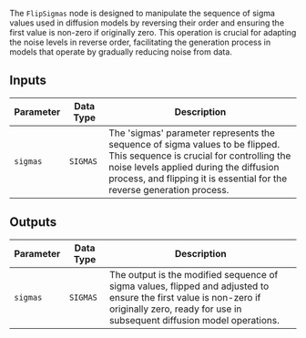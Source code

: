 The `FlipSigmas` node is designed to manipulate the sequence of sigma values used in diffusion models by reversing their order and ensuring the first value is non-zero if originally zero. This operation is crucial for adapting the noise levels in reverse order, facilitating the generation process in models that operate by gradually reducing noise from data.

## Inputs

| Parameter | Data Type | Description |
|-----------|-------------|-------------|
| `sigmas`  | `SIGMAS`    | The 'sigmas' parameter represents the sequence of sigma values to be flipped. This sequence is crucial for controlling the noise levels applied during the diffusion process, and flipping it is essential for the reverse generation process. |

## Outputs

| Parameter | Data Type | Description |
|-----------|-------------|-------------|
| `sigmas`  | `SIGMAS`    | The output is the modified sequence of sigma values, flipped and adjusted to ensure the first value is non-zero if originally zero, ready for use in subsequent diffusion model operations. |
